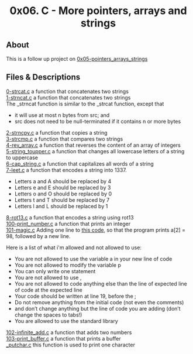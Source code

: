 # <div align="center">0x06. C - More pointers, arrays and strings</div>

## About

This is a follow up project on [0x05-pointers_arrays_strings](https://github.com/Jenni-Foued/holbertonschool-low_level_programming/tree/master/0x05-pointers_arrays_strings)

## Files & Descriptions

[0-strcat.c](https://github.com/Jenni-Foued/holbertonschool-low_level_programming/tree/master/0x06-pointers_arrays_strings/0-strcat.c)  a function that concatenates two strings</br>
[1-strncat.c](https://github.com/Jenni-Foued/holbertonschool-low_level_programming/tree/master/0x06-pointers_arrays_strings/1-strncat.c)  a function that concatenates two strings</br>
The _strncat function is similar to the _strcat function, except that

   - it will use at most n bytes from src; and
   - src does not need to be null-terminated if it contains n or more bytes

[2-strncpy.c](https://github.com/Jenni-Foued/holbertonschool-low_level_programming/tree/master/0x06-pointers_arrays_strings/2-strncpy.c)  a function that copies a string</br>
[3-strcmp.c](https://github.com/Jenni-Foued/holbertonschool-low_level_programming/tree/master/0x06-pointers_arrays_strings/3-strcmp.c)  a function that compares two strings</br>
[4-rev_array.c](https://github.com/Jenni-Foued/holbertonschool-low_level_programming/tree/master/0x06-pointers_arrays_strings/4-rev_array.c)  a function that reverses the content of an array of integers</br>
[5-string_toupper.c](https://github.com/Jenni-Foued/holbertonschool-low_level_programming/tree/master/0x06-pointers_arrays_strings/5-string_toupper.c)  a function that changes all lowercase letters of a string to uppercase</br>
[6-cap_string.c](https://github.com/Jenni-Foued/holbertonschool-low_level_programming/tree/master/0x06-pointers_arrays_strings/6-cap_string.c)  a function that capitalizes all words of a string</br>
[7-leet.c](https://github.com/Jenni-Foued/holbertonschool-low_level_programming/tree/master/0x06-pointers_arrays_strings/7-leet.c)  a function that encodes a string into 1337.

   - Letters a and A should be replaced by 4
   - Letters e and E should be replaced by 3
   - Letters o and O should be replaced by 0
   - Letters t and T should be replaced by 7
   - Letters l and L should be replaced by 1</br>

[8-rot13.c](https://github.com/Jenni-Foued/holbertonschool-low_level_programming/tree/master/0x06-pointers_arrays_strings/8-rot13.c)  a function that encodes a string using rot13</br>
[100-print_number.c](https://github.com/Jenni-Foued/holbertonschool-low_level_programming/tree/master/0x06-pointers_arrays_strings/100-print_number.c)  a function that prints an integer</br>
[101-magic.c](https://github.com/Jenni-Foued/holbertonschool-low_level_programming/tree/master/0x06-pointers_arrays_strings/101-magic.c)  Adding one line to [this code](https://github.com/holbertonschool/make_magic_happen/blob/master/magic.c), so that the program prints a[2] = 98, followed by a new line.</br>

Here is a list of what i'm allowed and not allowed to use:
   - You are not allowed to use the variable a in your new line of code
   - You are not allowed to modify the variable p
   - You can only write one statement
   - You are not allowed to use ,
   - You are not allowed to code anything else than the line of expected line of code at the expected line
   - Your code should be written at line 19, before the ;
   - Do not remove anything from the initial code (not even the comments)
   - and don’t change anything but the line of code you are adding (don’t change the spaces to tabs!)
   - You are allowed to use the standard library</br>

[102-infinite_add.c](https://github.com/Jenni-Foued/holbertonschool-low_level_programming/tree/master/0x06-pointers_arrays_strings/102-infinite_add.c)  a function that adds two numbers</br>
[103-print_buffer.c](https://github.com/Jenni-Foued/holbertonschool-low_level_programming/tree/master/0x06-pointers_arrays_strings/103-print_buffer.c)  a function that prints a buffer</br>
[_putchar.c](https://github.com/holbertonschool/_putchar.c/blob/master/_putchar.c) this function is used to print one character
